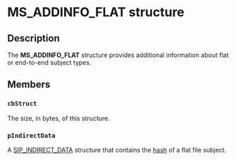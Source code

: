 # MS_ADDINFO_FLAT structure

## Description

The **MS_ADDINFO_FLAT** structure provides additional information about flat or end-to-end subject types.

## Members

### `cbStruct`

The size, in bytes, of this structure.

### `pIndirectData`

A [SIP_INDIRECT_DATA](https://learn.microsoft.com/windows/desktop/api/mssip/ns-mssip-sip_indirect_data) structure that contains the [hash](https://learn.microsoft.com/windows/desktop/SecGloss/h-gly) of a flat file subject.